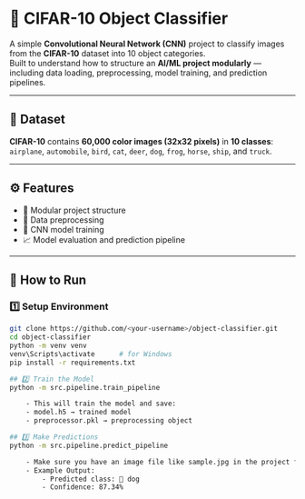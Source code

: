 # 🧠 CIFAR-10 Object Classifier

A simple **Convolutional Neural Network (CNN)** project to classify images from the **CIFAR-10** dataset into 10 object categories.  
Built to understand how to structure an **AI/ML project modularly** — including data loading, preprocessing, model training, and prediction pipelines.

---

## 📂 Dataset
**CIFAR-10** contains **60,000 color images (32x32 pixels)** in **10 classes**:
`airplane`, `automobile`, `bird`, `cat`, `deer`, `dog`, `frog`, `horse`, `ship`, and `truck`.

---

## ⚙️ Features
- 🧩 Modular project structure  
- 🧼 Data preprocessing  
- 🧠 CNN model training  
- 📈 Model evaluation and prediction pipeline  

---

## 🚀 How to Run

### 1️⃣ Setup Environment
```bash
git clone https://github.com/<your-username>/object-classifier.git
cd object-classifier
python -m venv venv
venv\Scripts\activate      # for Windows
pip install -r requirements.txt

## 2️⃣ Train the Model
python -m src.pipeline.train_pipeline

    - This will train the model and save:
    - model.h5 → trained model
    - preprocessor.pkl → preprocessing object

## 3️⃣ Make Predictions
python -m src.pipeline.predict_pipeline

    - Make sure you have an image file like sample.jpg in the project folder.
    - Example Output:
        - Predicted class: 🐶 dog
        - Confidence: 87.34%